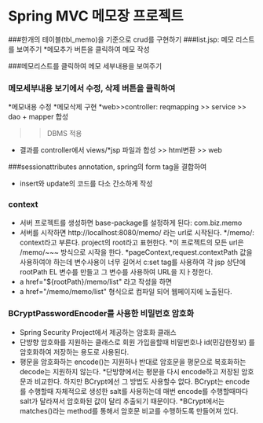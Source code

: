 # Spring MVC 메모장 프로젝트

###한개의 테이블(tbl_memo)을 기준으로 crud를 구현하기
###list.jsp: 메모 리스트를 보여주기
*메모추가 버튼을 클릭하여 메모 작성

###메모리스트를 클릭하여 메모 세부내용을 보여주기
### 메모세부내용 보기에서 수정, 삭제 버튼을 클릭하여
*메모내용 수정
*메모삭제 구현
*web>>controller: reqmapping >> service >> dao + mapper 합성
  >> DBMS 적용
* 결과를 controller에서 views/*jsp 파일과 합성 >> html변환 >> web

###sessionattributes annotation, spring의 form tag을 결합하여
* insert와 update의 코드를 다소 간소하게 작성

### context 
* 서버 프로젝트를 생성하면 base-package를 설정하게 된다: com.biz.memo
* 서버를 시작하면 http://localhost:8080/memo/ 라는 url로 시작된다.
*/memo/: context라고 부른다. project의 root라고 표현한다.
*이 프로젝트의 모든 url은 /memo/~~~ 방식으로 시작을 한다.
*pageContext,request.contextPath 값을 사용하여야 하는데 변수사용이 너무 길어서
c:set tag를 사용하여 각 jsp 상단에 rootPath EL 변수를 만들고 그 변수를 사용하여
URL을 지ㅏ정한다.
* a href="${rootPath}/memo/list" 라고 작성을 하면
* a href="/memo/memo/list" 형식으로 컴파일 되어 웹페이지에 노출된다.

### BCryptPasswordEncoder를 사용한 비밀번호 암호화
* Spring Security Project에서 제공하는 암호화 클래스
* 단뱡향 암호화를 지원하는 클래스로 회원 가입을할때
비밀번호나 id(민감한정보) 를 암호화하여 저장하는 용도로 사용된다.
* 평문을 암호화하는 encode()는 지원하나 반대로 암호문을 평문으로 복호화하는 decode는 지원하지 않는다.
*단방향에서는 평문을 다시 encode하고 저장된 암호문과 비교한다. 하지만 BCrypt에선 그 방법도 사용할수 없다.
BCrypt는 encode를 수행할때 자체적으로 생성한 salt를 사용하는데 매번 encode를 수행할때마다salt가 달라져서 암호화된 값이 달리 추출되기 때문이다.
*BCrypt에서는 matches()라는 method를 통해서 암호문 비교를 수행하도록 만들어져 있다.